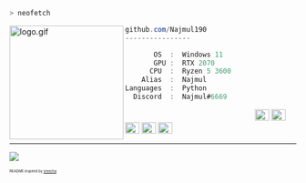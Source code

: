 ```zsh
> neofetch
```

<img align="left" src="https://cdn.discordapp.com/attachments/700317422749483088/889573922494890024/ab872141c38e8b520491c2474b0dde5f.gif" alt="logo.gif" width="200" /> 

```csharp
github.com/Najmul190
----------------

       OS  :  Windows 11
       GPU :  RTX 2070  
      CPU  :  Ryzen 5 3600
    Alias  :  Najmul
Languages  :  Python
  Discord  :  Najmul#6669
```

<p align="left">
  &nbsp; &nbsp; &nbsp; &nbsp; &nbsp;&nbsp; &nbsp; &nbsp; &nbsp; &nbsp;&nbsp; &nbsp; &nbsp; &nbsp; &nbsp; &nbsp; &nbsp; &nbsp; &nbsp; &nbsp; &nbsp;&nbsp; &nbsp; &nbsp; &nbsp; &nbsp;&nbsp; &nbsp; &nbsp; &nbsp; &nbsp;
  <img alt="#474342" src="https://via.placeholder.com/15/474342/000000?text=+" width="25" height="20" />
  <img alt="#fbedf6" src="https://via.placeholder.com/15/4ca4eb/000000?text=+" width="25" height="20" />
  <img alt="#c9594d" src="https://via.placeholder.com/15/d74681/000000?text=+" width="25" height="20" />
  <img alt="#f8b9b2" src="https://via.placeholder.com/15/60409c/000000?text=+" width="25" height="20" />
  <img alt="#ae9c9d" src="https://via.placeholder.com/15/ae9c9d/000000?text=+" width="25" height="20" />
</p>

---

![](https://komarev.com/ghpvc/?username=najmul190&style=flat-square)
<p style="font-size: 6px">README inspired by <a href="https://github.com/5R33CH4/5R33CH4/blob/main/README.md">sreecha</a></p>
